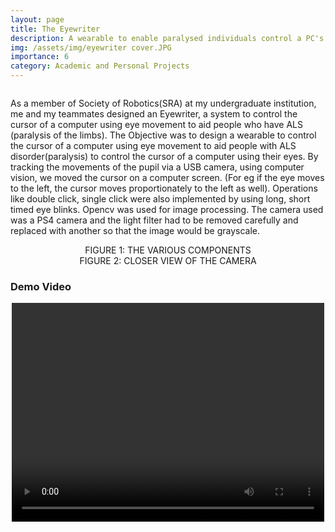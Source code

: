 ```yaml
---
layout: page
title: The Eyewriter
description: A wearable to enable paralysed individuals control a PC's cursor using their eyes
img: /assets/img/eyewriter cover.JPG
importance: 6
category: Academic and Personal Projects
---
```


<div class="row">
    <div class="col-sm mt-3 mt-md-0">
        <center>
            <img class="img-fluid rounded z-depth-1" src="{{ '/assets/img/SRA_logo4.jpg' | relative_url }}" alt="" title="example image"/>
            <!-- <div class="caption">
                FIGURE 1: THE VARIOUS COMPONENTS
            </div> -->
        </center>
    </div>
</div>

As a member of Society of Robotics(SRA) at my undergraduate institution, me and my teammates designed an Eyewriter, a system to control the cursor of a computer using eye movement to aid people who have ALS (paralysis of the limbs). The Objective was to design a wearable to control the cursor of a computer using eye movement to aid people with ALS disorder(paralysis) to control the cursor of a computer using their eyes. By tracking the movements of the pupil via a USB camera, using computer vision, we moved the cursor on a computer screen. (For eg if the eye moves to the left, the cursor moves proportionately to the left as well). Operations like double click, single click were also implemented by using long, short timed eye blinks. Opencv was used for image processing. The camera used was a PS4 camera and the light filter had to be removed carefully and replaced with another so that the image would be grayscale. 
<center>
<div class="row">
    <div class="col-sm mt-3 mt-md-0">
        <img class="img-fluid rounded z-depth-1" src="{{ '/assets/img/eyewriter 1.jpg' | relative_url }}" alt="" title="example image"/>
        <div class="caption">
            FIGURE 1: THE VARIOUS COMPONENTS
        </div>
    </div>
    <div class="col-sm mt-3 mt-md-0">
        <img class="img-fluid rounded z-depth-1" src="{{ '/assets/img/eyewriter 2.jpg' | relative_url }}" alt="" title="example image"/>
        <div class="caption">
            FIGURE 2: CLOSER VIEW OF THE CAMERA
        </div>
    </div>
</div>
</center>
<h3><b>Demo Video</b></h3>

<div class="row">
    <div class="col-sm mt-3 mt-md-0">
        <center>
            <video  width="500" height="350" controls>
                <source class="img-fluid rounded z-depth-1" src="{{ '/assets/img/eyewriter demo.mp4' | relative_url }}" type="video/mp4">
            </video> 
        </center>
    </div>
</div>

